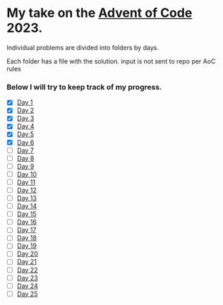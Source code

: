 # My take on the [Advent of Code](https://adventofcode.com/) 2023.
Individual problems are divided into folders by days.

Each folder has a file with the solution. input is not sent to repo per AoC rules

### Below I will try to keep track of my progress.
- [x] [Day 1](https://github.com/AleksaMarinkovic/AdventOfCode2023/tree/main/Day%201)
- [x] [Day 2](https://github.com/AleksaMarinkovic/AdventOfCode2023/tree/main/Day%202)
- [x] [Day 3](https://github.com/AleksaMarinkovic/AdventOfCode2023/tree/main/Day%203)
- [x] [Day 4](https://github.com/AleksaMarinkovic/AdventOfCode2023/tree/main/Day%204)
- [x] [Day 5](https://github.com/AleksaMarinkovic/AdventOfCode2023/tree/main/Day%205)
- [x] [Day 6](https://github.com/AleksaMarinkovic/AdventOfCode2023/tree/main/Day%206)
- [ ] [Day 7](https://github.com/AleksaMarinkovic/AdventOfCode2023/tree/main/Day%207)
- [ ] [Day 8](https://github.com/AleksaMarinkovic/AdventOfCode2023/tree/main/Day%208)
- [ ] [Day 9](https://github.com/AleksaMarinkovic/AdventOfCode2023/tree/main/Day%209)
- [ ] [Day 10](https://github.com/AleksaMarinkovic/AdventOfCode2023/tree/main/Day%2010)
- [ ] [Day 11](https://github.com/AleksaMarinkovic/AdventOfCode2023/tree/main/Day%2011)
- [ ] [Day 12](https://github.com/AleksaMarinkovic/AdventOfCode2023/tree/main/Day%2012)
- [ ] [Day 13](https://github.com/AleksaMarinkovic/AdventOfCode2023/tree/main/Day%2013)
- [ ] [Day 14](https://github.com/AleksaMarinkovic/AdventOfCode2023/tree/main/Day%2014)
- [ ] [Day 15](https://github.com/AleksaMarinkovic/AdventOfCode2023/tree/main/Day%2015)
- [ ] [Day 16](https://github.com/AleksaMarinkovic/AdventOfCode2023/tree/main/Day%2016)
- [ ] [Day 17](https://github.com/AleksaMarinkovic/AdventOfCode2023/tree/main/Day%2017)
- [ ] [Day 18](https://github.com/AleksaMarinkovic/AdventOfCode2023/tree/main/Day%2018)
- [ ] [Day 19](https://github.com/AleksaMarinkovic/AdventOfCode2023/tree/main/Day%2019)
- [ ] [Day 20](https://github.com/AleksaMarinkovic/AdventOfCode2023/tree/main/Day%2020)
- [ ] [Day 21](https://github.com/AleksaMarinkovic/AdventOfCode2023/tree/main/Day%2021)
- [ ] [Day 22](https://github.com/AleksaMarinkovic/AdventOfCode2023/tree/main/Day%2022)
- [ ] [Day 23](https://github.com/AleksaMarinkovic/AdventOfCode2023/tree/main/Day%2023)
- [ ] [Day 24](https://github.com/AleksaMarinkovic/AdventOfCode2023/tree/main/Day%2024)
- [ ] [Day 25](https://github.com/AleksaMarinkovic/AdventOfCode2023/tree/main/Day%2025)